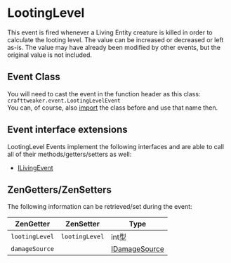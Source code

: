 # LootingLevel

This event is fired whenever a Living Entity creature is killed in order to calculate the looting level. The value can be increased or decreased or left as-is. The value may have already been modified by other events, but the original value is not included.

## Event Class
You will need to cast the event in the function header as this class:  
`crafttweaker.event.LootingLevelEvent`  
You can, of course, also [import](/AdvancedFunctions/Import/) the class before and use that name then.

## Event interface extensions
LootingLevel Events implement the following interfaces and are able to call all of their methods/getters/setters as well:

- [ILivingEvent](/Vanilla/Events/Events/ILivingEvent/)


## ZenGetters/ZenSetters
The following information can be retrieved/set during the event:

| ZenGetter      | ZenSetter      | Type                                            |
| -------------- | -------------- | ----------------------------------------------- |
| `lootingLevel` | `lootingLevel` | int型                                            |
| `damageSource` |                | [IDamageSource](/Vanilla/Damage/IDamageSource/) |
